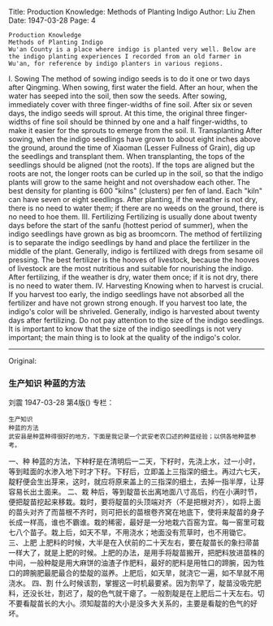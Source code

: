 Title: Production Knowledge: Methods of Planting Indigo
Author: Liu Zhen
Date: 1947-03-28
Page: 4

    Production Knowledge
    Methods of Planting Indigo
    Wu'an County is a place where indigo is planted very well. Below are the indigo planting experiences I recorded from an old farmer in Wu'an, for reference by indigo planters in various regions.
  I. Sowing
    The method of sowing indigo seeds is to do it one or two days after Qingming. When sowing, first water the field. After an hour, when the water has seeped into the soil, then sow the seeds. After sowing, immediately cover with three finger-widths of fine soil. After six or seven days, the indigo seeds will sprout. At this time, the original three finger-widths of fine soil should be thinned by one and a half finger-widths, to make it easier for the sprouts to emerge from the soil.
  II. Transplanting
    After sowing, when the indigo seedlings have grown to about eight inches above the ground, around the time of Xiaoman (Lesser Fullness of Grain), dig up the seedlings and transplant them. When transplanting, the tops of the seedlings should be aligned (not the roots). If the tops are aligned but the roots are not, the longer roots can be curled up in the soil, so that the indigo plants will grow to the same height and not overshadow each other. The best density for planting is 600 "kilns" (clusters) per fen of land. Each "kiln" can have seven or eight seedlings. After planting, if the weather is not dry, there is no need to water them; if there are no weeds on the ground, there is no need to hoe them.
  III. Fertilizing
    Fertilizing is usually done about twenty days before the start of the sanfu (hottest period of summer), when the indigo seedlings have grown as big as broomcorn. The method of fertilizing is to separate the indigo seedlings by hand and place the fertilizer in the middle of the plant. Generally, indigo is fertilized with dregs from sesame oil pressing. The best fertilizer is the hooves of livestock, because the hooves of livestock are the most nutritious and suitable for nourishing the indigo. After fertilizing, if the weather is dry, water them once; if it is not dry, there is no need to water them.
  IV. Harvesting
    Knowing when to harvest is crucial. If you harvest too early, the indigo seedlings have not absorbed all the fertilizer and have not grown strong enough. If you harvest too late, the indigo's color will be shriveled. Generally, indigo is harvested about twenty days after fertilizing. Do not pay attention to the size of the indigo seedlings. It is important to know that the size of the indigo seedlings is not very important; the main thing is to look at the quality of the indigo's color.



<hr /> 

Original: 


### 生产知识  种蓝的方法
刘震
1947-03-28
第4版()
专栏：

    生产知识
    种蓝的方法
    武安县是种蓝种得很好的地方，下面是我记录一个武安老农口述的种蓝经验；以供各地种蓝参考。
  一、种
    种蓝的方法，下种籽是在清明后一二天，下籽时，先浇上水，过一小时，等到畦面的水渗入地下时才下籽。下籽后，立即盖上三指深的细土。再过六七天，靛籽便会生出芽来，这时，就应将原来盖上的三指深的细土，去掉一指半厚，让芽容易长出土面来。
  二、栽
    种后，等到靛苗长出离地面八寸高后，约在小满时节，便把靛苗挖起来移栽。栽时，要将靛苗的头顶端对齐（不是把根对齐），如将上面的苗头对齐了而苗根不齐时，则可把长的苗根卷齐窝在地底下，使将来靛苗的身子长成一样高，谁也不霸谁。栽的稀密，最好是一分地栽六百窑为宜。每一窑里可栽七八个苗子。栽上后，如天不旱，不用浇水；地面没有荒草时，也不用锄它。
  三、上肥
    上肥料的时候，大半是在入伏前的二十天左右，要在靛苗长的象扫帚苗一样大了，就是上肥的时候。上肥的办法，是用手将靛苗搬开，把肥料放进苗株的中间，一般种靛是用大麻饼的油渣子作肥料，最好的肥料是用牲口的蹄腕，因为牲口的蹄腕肥最肥最合的垫靛的滋养。上肥后，如天旱，就浇它一遍，如不旱就不用浇水。
  四、割
    什么时候该割，掌握这一时机最要紧。因为割早了，靛苗没吸完肥料，还没长壮，割迟了，靛的色气就干瘪了。一般割靛是在上肥后二十天左右。切不要看靛苗长的大小。须知靛苗的大小是没多大关系的，主要是看靛的色气的好坏。
